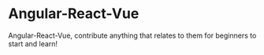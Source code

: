 # Angular-React-Vue
Angular-React-Vue, contribute anything that relates to them for beginners to start and learn!
